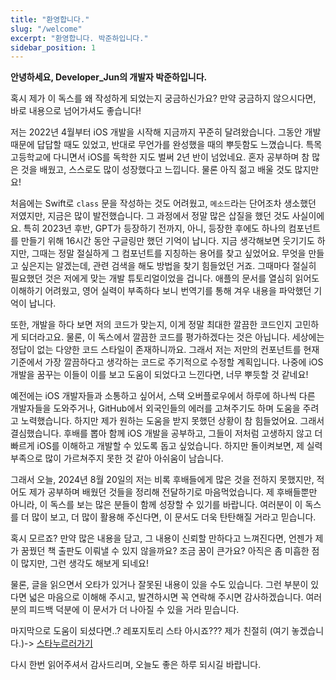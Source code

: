 ```yaml
---
title: "환영합니다."
slug: "/welcome"
excerpt: "환영합니다. 박준하입니다."
sidebar_position: 1
---
```

**안녕하세요, Developer_Jun의 개발자 박준하입니다.**

혹시 제가 이 독스를 왜 작성하게 되었는지 궁금하신가요? 만약 궁금하지 않으시다면, 바로 내용으로 넘어가셔도 좋습니다!

저는 2022년 4월부터 iOS 개발을 시작해 지금까지 꾸준히 달려왔습니다. 그동안 개발 때문에 답답할 때도 있었고, 반대로 무언가를 완성했을 때의 뿌듯함도 느꼈습니다. 특목고등학교에 다니면서 iOS를 독학한 지도 벌써 2년 반이 넘었네요. 혼자 공부하며 참 많은 것을 배웠고, 스스로도 많이 성장했다고 느낍니다. 물론 아직 젊고 배울 것도 많지만요!

처음에는 Swift로 `class` 문을 작성하는 것도 어려웠고, `메소드`라는 단어조차 생소했던 저였지만, 지금은 많이 발전했습니다. 그 과정에서 정말 많은 삽질을 했던 것도 사실이에요. 특히 2023년 후반, GPT가 등장하기 전까지, 아니, 등장한 후에도 하나의 컴포넌트를 만들기 위해 16시간 동안 구글링만 했던 기억이 납니다. 지금 생각해보면 웃기기도 하지만, 그때는 정말 절실하게 그 컴포넌트를 지칭하는 용어를 찾고 싶었어요. 무엇을 만들고 싶은지는 알겠는데, 관련 검색을 해도 방법을 찾기 힘들었던 거죠. 그때마다 절실히 필요했던 것은 저에게 맞는 개발 튜토리얼이었을 겁니다. 애플의 문서를 열심히 읽어도 이해하기 어려웠고, 영어 실력이 부족하다 보니 번역기를 통해 겨우 내용을 파악했던 기억이 납니다.

또한, 개발을 하다 보면 저의 코드가 맞는지, 이게 정말 최대한 깔끔한 코드인지 고민하게 되더라고요. 물론, 이 독스에서 깔끔한 코드를 평가하겠다는 것은 아닙니다. 세상에는 정답이 없는 다양한 코드 스타일이 존재하니까요. 그래서 저는 저만의 컨포넌트를 현재 기준에서 가장 깔끔하다고 생각하는 코드로 주기적으로 수정할 계획입니다. 나중에 iOS 개발을 꿈꾸는 이들이 이를 보고 도움이 되었다고 느낀다면, 너무 뿌듯할 것 같네요!

예전에는 iOS 개발자들과 소통하고 싶어서, 스택 오버플로우에서 하루에 하나씩 다른 개발자들을 도와주거나, GitHub에서 외국인들의 에러를 고쳐주기도 하며 도움을 주려고 노력했습니다. 하지만 제가 원하는 도움을 받지 못했던 상황이 참 힘들었어요. 그래서 결심했습니다. 후배를 뽑아 함께 iOS 개발을 공부하고, 그들이 저처럼 고생하지 않고 더 빠르게 iOS를 이해하고 개발할 수 있도록 돕고 싶었습니다. 하지만 돌이켜보면, 제 실력 부족으로 많이 가르쳐주지 못한 것 같아 아쉬움이 남습니다.

그래서 오늘, 2024년 8월 20일의 저는 비록 후배들에게 많은 것을 전하지 못했지만, 적어도 제가 공부하며 배웠던 것들을 정리해 전달하기로 마음먹었습니다. 제 후배들뿐만 아니라, 이 독스를 보는 많은 분들이 함께 성장할 수 있기를 바랍니다. 여러분이 이 독스를 더 많이 보고, 더 많이 활용해 주신다면, 이 문서도 더욱 탄탄해질 거라고 믿습니다.

혹시 모르죠? 만약 많은 내용을 담고, 그 내용이 신뢰할 만하다고 느껴진다면, 언젠가 제가 꿈꿨던 책 출판도 이뤄낼 수 있지 않을까요? 조금 꿈이 큰가요? 아직은 좀 미흡한 점이 많지만, 그런 생각도 해보게 되네요!

물론, 글을 읽으면서 오타가 있거나 잘못된 내용이 있을 수도 있습니다. 그런 부분이 있다면 넓은 마음으로 이해해 주시고, 발견하시면 꼭 연락해 주시면 감사하겠습니다. 여러분의 피드백 덕분에 이 문서가 더 나아질 수 있을 거라 믿습니다. 

마지막으로 도움이 되셨다면..? 레포지토리 스타 아시죠??? 제가 친절히 (여기 놓겠습니다.)-> [스타누르러가기](https://github.com/jjunhaa0211/Developer_Jun)

다시 한번 읽어주셔서 감사드리며, 오늘도 좋은 하루 되시길 바랍니다.
